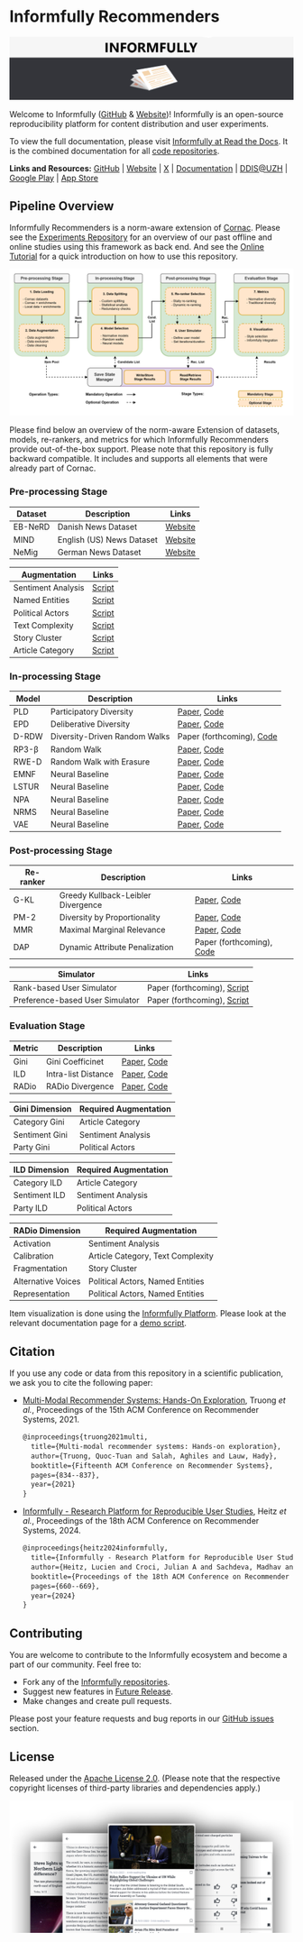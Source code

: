 # Informfully Recommenders

![Informfully](https://raw.githubusercontent.com/Informfully/Documentation/main/docs/source/img/logo_banner.png)

Welcome to Informfully ([GitHub](https://github.com/orgs/Informfully) & [Website](https://informfully.ch/))!
Informfully is an open-source reproducibility platform for content distribution and user experiments.

To view the full documentation, please visit [Informfully at Read the Docs](https://informfully.readthedocs.io/).
It is the combined documentation for all [code repositories](https://github.com/orgs/Informfully/repositories).

**Links and Resources:** [GitHub](https://github.com/orgs/Informfully) | [Website](https://informfully.ch) | [X](https://x.com/informfully) | [Documentation](https://informfully.readthedocs.io) | [DDIS@UZH](https://www.ifi.uzh.ch/en/ddis.html) | [Google Play](https://play.google.com/store/apps/details?id=ch.uzh.ifi.news) | [App Store](https://apps.apple.com/us/app/informfully/id1460234202)

## Pipeline Overview

Informfully Recommenders is a norm-aware extension of [Cornac](https://github.com/PreferredAI/cornac).
Please see the [Experiments Repository](https://github.com/Informfully/Experiments) for an overview of our past offline and online studies using this framework as back end.
And see the [Online Tutorial](https://github.com/Informfully/Experiments/tree/main/experiments/tutorial) for a quick introduction on how to use this repository.

![Informfully Recommenders Pipeline Overview](https://github.com/Informfully/Documentation/blob/main/docs/source/uml/framework_extension_v4.2.png)

Please find below an overview of the norm-aware Extension of datasets, models, re-rankers, and metrics for which Informfully Recommenders provide out-of-the-box support.
Please note that this repository is fully backward compatible.
It includes and supports all elements that were already part of Cornac.

### Pre-processing Stage

| Dataset | Description | Links |
|-|-|-|
| EB-NeRD | Danish News Dataset | [Website](https://recsys.eb.dk) |
| MIND | English (US) News Dataset | [Website](https://msnews.github.io) |
| NeMig | German News Dataset | [Website](https://github.com/andreeaiana/nemig) |

| Augmentation | Links |
|-|-|
| Sentiment Analysis | [Script](https://github.com/Informfully/Recommenders/blob/main/cornac/augmentation/sentiment.py) |
| Named Entities | [Script](https://github.com/Informfully/Recommenders/blob/main/cornac/augmentation/enrich_ne.py) |
| Political Actors | [Script](https://github.com/Informfully/Recommenders/blob/main/cornac/augmentation/party.py) |
| Text Complexity | [Script](https://github.com/Informfully/Recommenders/blob/main/cornac/augmentation/readability.py) |
| Story Cluster | [Script](https://github.com/Informfully/Recommenders/blob/main/cornac/augmentation/story.py) |
| Article Category | [Script](https://github.com/Informfully/Recommenders/blob/main/cornac/augmentation/category.py) |

### In-processing Stage

| Model | Description | Links |
|-|-|-|
| PLD | Participatory Diversity | [Paper](https://www.tandfonline.com/doi/full/10.1080/21670811.2021.2021804), [Code](https://github.com/Informfully/Recommenders/tree/main/cornac/models/pld) |
| EPD | Deliberative Diversity  | [Paper](https://dl.acm.org/doi/abs/10.1145/3604915.3608834), [Code](https://github.com/Informfully/Recommenders/tree/main/cornac/models/epd) |
| D-RDW | Diversity-Driven Random Walks | Paper (forthcoming), [Code](https://github.com/Informfully/Recommenders/tree/main/cornac/models/drdw) |
| RP3-β | Random Walk | [Paper](https://dl.acm.org/doi/abs/10.1145/2792838.2800180), [Code](https://github.com/Informfully/Recommenders/tree/main/cornac/models/rp3_beta) |
| RWE-D | Random Walk with Erasure | [Paper](https://dl.acm.org/doi/abs/10.1145/3442381.3449970), [Code](https://github.com/Informfully/Recommenders/tree/main/cornac/models/rwe_d) |
| EMNF | Neural Baseline | [Paper](https://dl.acm.org/doi/abs/10.1145/3373807), [Code](https://github.com/Informfully/Recommenders/tree/main/cornac/models/enmf) |
| LSTUR | Neural Baseline | [Paper](https://aclanthology.org/P19-1033), [Code](https://github.com/Informfully/Recommenders/tree/main/cornac/models/lstur) |
| NPA | Neural Baseline | [Paper](https://dl.acm.org/doi/abs/10.1145/3292500.3330665), [Code](https://github.com/Informfully/Recommenders/tree/main/cornac/models/npa) |
| NRMS | Neural Baseline | [Paper](https://aclanthology.org/D19-1671), [Code](https://github.com/Informfully/Recommenders/tree/main/cornac/models/nrms) |
| VAE | Neural Baseline | [Paper](https://dl.acm.org/doi/abs/10.1145/3178876.3186150), [Code](https://github.com/Informfully/Recommenders/tree/main/cornac/models/dae) |

### Post-processing Stage

| Re-ranker | Description | Links |
|-|-|-|
| G-KL | Greedy Kullback-Leibler Divergence | [Paper](https://github.com/Informfully/Recommenders/tree/main/cornac/rerankers/greedy_kl), [Code](https://github.com/Informfully/Recommenders/blob/main/cornac/metrics/diversity.py) |
| PM-2 | Diversity by Proportionality | [Paper](https://dl.acm.org/doi/abs/10.1145/2348283.2348296), [Code](https://github.com/Informfully/Recommenders/tree/main/cornac/rerankers/pm2) |
| MMR | Maximal Marginal Relevance | [Paper](https://dl.acm.org/doi/pdf/10.1145/290941.291025), [Code](https://github.com/Informfully/Recommenders/tree/main/cornac/rerankers/mmr) |
| DAP | Dynamic Attribute Penalization | Paper (forthcoming), [Code](https://github.com/Informfully/Recommenders/tree/main/cornac/rerankers/dynamic_attribute_penalization) |

| Simulator | Links |
|-|-|
| Rank-based User Simulator | Paper (forthcoming), [Script](https://github.com/Informfully/Recommenders/blob/main/cornac/rerankers/user_simulator.py) |
| Preference-based User Simulator | Paper (forthcoming), [Script](https://github.com/Informfully/Recommenders/blob/main/cornac/rerankers/user_simulator.py) |

### Evaluation Stage

| Metric | Description | Links |
|-|-|-|
| Gini | Gini Coefficinet | [Paper](https://link.springer.com/chapter/10.1007/978-1-0716-2197-4_16), [Code](https://github.com/Informfully/Recommenders/blob/main/cornac/metrics/diversity.py) |
| ILD | Intra-list Distance | [Paper](https://api.semanticscholar.org/CorpusID:11075976), [Code](https://github.com/Informfully/Recommenders/blob/main/cornac/metrics/diversity.py) |
| RADio | RADio Divergence | [Paper](https://dl.acm.org/doi/abs/10.1145/3523227.3546780), [Code](https://github.com/Informfully/Recommenders/blob/main/cornac/metrics/diversity.py) |

| Gini Dimension | Required Augmentation |
| - | - |
| Category Gini | Article Category |
| Sentiment Gini | Sentiment Analysis |
| Party Gini | Political Actors |

| ILD Dimension | Required Augmentation |
| - | - |
| Category ILD | Article Category |
| Sentiment ILD | Sentiment Analysis |
| Party ILD | Political Actors |

| RADio Dimension | Required Augmentation |
| - | - |
| Activation | Sentiment Analysis |
| Calibration | Article Category, Text Complexity |
| Fragmentation | Story Cluster |
| Alternative Voices | Political Actors, Named Entities |
| Representation | Political Actors, Named Entities |

Item visualization is done using the [Informfully Platform](https://github.com/Informfully/Platform).
Please look at the relevant documentation page for a [demo script](https://informfully.readthedocs.io/en/latest/recommendations.html).

## Citation

If you use any code or data from this repository in a scientific publication, we ask you to cite the following paper:

- [Multi-Modal Recommender Systems: Hands-On Exploration](http://jmlr.org/papers/v21/19-805.html), Truong *et al.*, Proceedings of the 15th ACM Conference on Recommender Systems, 2021.

  ```tex
  @inproceedings{truong2021multi,
    title={Multi-modal recommender systems: Hands-on exploration},
    author={Truong, Quoc-Tuan and Salah, Aghiles and Lauw, Hady},
    booktitle={Fifteenth ACM Conference on Recommender Systems},
    pages={834--837},
    year={2021}
  }

- [Informfully - Research Platform for Reproducible User Studies](https://dl.acm.org/doi/10.1145/3640457.3688066), Heitz *et al.*, Proceedings of the 18th ACM Conference on Recommender Systems, 2024.

  ```tex
  @inproceedings{heitz2024informfully,
    title={Informfully - Research Platform for Reproducible User Studies},
    author={Heitz, Lucien and Croci, Julian A and Sachdeva, Madhav and Bernstein, Abraham},
    booktitle={Proceedings of the 18th ACM Conference on Recommender Systems},
    pages={660--669},
    year={2024}
  }
  ```

<!--
- [Informfully Recommenders – A Reproducibility Framework for Diversity-aware Intra-session Recommendations](TBD), Heitz *et al.*, Proceedings of the 19th ACM Conference on Recommender Systems, 2025.

  ```
  @inproceedings{heitz2025recommenders,
    title={Informfully Recommenders – A Reproducibility Framework for Diversity-aware Intra-session Recommendations},
    author={Heitz, Lucien and Li, Runze and Inel, Oana and Bernstein, Abraham},
    booktitle={Proceedings of the 19th ACM Conference on Recommender Systems},
    pages={TBD},
    year={2025}
  }
  ```
-->

## Contributing

You are welcome to contribute to the Informfully ecosystem and become a part of our community.
Feel free to:

- Fork any of the [Informfully repositories](https://github.com/Informfully/Documentation).
- Suggest new features in [Future Release](https://github.com/orgs/Informfully/projects/1).
- Make changes and create pull requests.

Please post your feature requests and bug reports in our [GitHub issues](https://github.com/Informfully/Documentation/issues) section.

## License

Released under the [Apache License 2.0](LICENSE). (Please note that the respective copyright licenses of third-party libraries and dependencies apply.)

![Screenshots](https://raw.githubusercontent.com/Informfully/Documentation/main/docs/source/img/app_screens.png)
